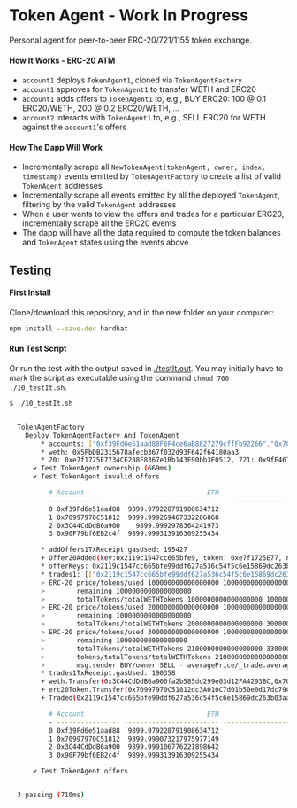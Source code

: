 # Token Agent - Work In Progress

Personal agent for peer-to-peer ERC-20/721/1155 token exchange.

#### How It Works - ERC-20 ATM

* `account1` deploys `TokenAgent1`, cloned via `TokenAgentFactory`
* `account1` approves for `TokenAgent1` to transfer WETH and ERC20
* `account1` adds offers to `TokenAgent1` to, e.g., BUY ERC20: 100 @ 0.1 ERC20/WETH, 200 @ 0.2 ERC20/WETH, ...
* `account2` interacts with `TokenAgent1` to, e.g., SELL ERC20 for WETH against the `account1`'s offers

#### How The Dapp Will Work

* Incrementally scrape all `NewTokenAgent(tokenAgent, owner, index, timestamp)` events emitted by `TokenAgentFactory` to create a list of valid `TokenAgent` addresses
* Incrementally scrape all events emitted by all the deployed `TokenAgent`, filtering by the valid `TokenAgent` addresses
* When a user wants to view the offers and trades for a particular ERC20, incrementally scrape all the ERC20 events
* The dapp will have all the data required to compute the token balances and `TokenAgent` states using the events above

## Testing

#### First Install
Clone/download this repository, and in the new folder on your computer:

```bash
npm install --save-dev hardhat
```

#### Run Test Script

Or run the test with the output saved in [./testIt.out](./testIt.out).
You may initially have to mark the script as executable using the command `chmod 700 ./10_testIt.sh`.

```bash
$ ./10_testIt.sh


  TokenAgentFactory
    Deploy TokenAgentFactory And TokenAgent
        * accounts: ["0xf39Fd6e51aad88F6F4ce6aB8827279cffFb92266","0x70997970C51812dc3A010C7d01b50e0d17dc79C8","0x3C44CdDdB6a900fa2b585dd299e03d12FA4293BC"]
        * weth: 0x5FbDB2315678afecb367f032d93F642f64180aa3
        * 20: 0xe7f1725E7734CE288F8367e1Bb143E90bb3F0512, 721: 0x9fE46736679d2D9a65F0992F2272dE9f3c7fa6e0, 1155: 0xCf7Ed3AccA5a467e9e704C703E8D87F634fB0Fc9
      ✔ Test TokenAgent ownership (669ms)
      ✔ Test TokenAgent invalid offers

          # Account                               ETH                     WETH                   ERC-20
          - ---------------- ------------------------ ------------------------ ------------------------
          0 0xf39Fd6e51aad88  9899.979228791908634712                    100.0                   1000.0
          1 0x70997970C51812  9899.999269467332206868                    100.0                   1000.0
          2 0x3C44CdDdB6a900    9899.9992978364241973                    100.0                   1000.0
          3 0x90F79bf6EB2c4f  9899.999313916309255434                    100.0                   1000.0

        * addOffers1TxReceipt.gasUsed: 195427
        + Offer20Added(key:0x2119c1547cc665bfe9, token: 0xe7f1725E77, nonce: 0, info: ["1","1725473455","100000000000000000,1000000000000000000,200000000000000000,1000000000000000000,300000000000000000,100000000000000000"]) @ 9/4/2024, 11:31:36 AM
        * offerKeys: 0x2119c1547cc665bfe99ddf627a536c54f5c6e15869dc263b03aa27d3c4f20843
        * trades1: [["0x2119c1547cc665bfe99ddf627a536c54f5c6e15869dc263b03aa27d3c4f20843","2100000000000000000","157142857142857142",1]]
        > ERC-20 price/tokens/used 100000000000000000 1000000000000000000 0
        >        remaining 1000000000000000000
        >        totalTokens/totalWETHTokens 1000000000000000000 100000000000000000
        > ERC-20 price/tokens/used 200000000000000000 1000000000000000000 0
        >        remaining 1000000000000000000
        >        totalTokens/totalWETHTokens 2000000000000000000 300000000000000000
        > ERC-20 price/tokens/used 300000000000000000 100000000000000000 0
        >        remaining 100000000000000000
        >        totalTokens/totalWETHTokens 2100000000000000000 330000000000000000
        >        tokens/totalTokens/totalWETHTokens 2100000000000000000 2100000000000000000 330000000000000000
        >        msg.sender BUY/owner SELL - averagePrice/_trade.averagePrice 157142857142857142 157142857142857142
        * trades1TxReceipt.gasUsed: 190358
        + weth.Transfer(0x3C44CdDdB6a900fa2b585dd299e03d12FA4293BC,0x70997970C51812dc3A010C7d01b50e0d17dc79C8,330000000000000000)
        + erc20Token.Transfer(0x70997970C51812dc3A010C7d01b50e0d17dc79C8,0x3C44CdDdB6a900fa2b585dd299e03d12FA4293BC,2100000000000000000)
        + Traded(0x2119c1547cc665bfe99ddf627a536c54f5c6e15869dc263b03aa27d3c4f20843,2100000000000000000,157142857142857142,1,1725413497)

          # Account                               ETH                     WETH                   ERC-20
          - ---------------- ------------------------ ------------------------ ------------------------
          0 0xf39Fd6e51aad88  9899.979228791908634712                    100.0                   1000.0
          1 0x70997970C51812  9899.999073217975977149                   100.33                    997.9
          2 0x3C44CdDdB6a900  9899.999106776221898642                    99.67                   1002.1
          3 0x90F79bf6EB2c4f  9899.999313916309255434                    100.0                   1000.0

      ✔ Test TokenAgent offers


  3 passing (710ms)
```
